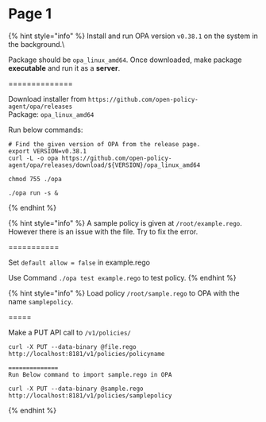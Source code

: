 # Page 1

{% hint style="info" %}
Install and run OPA version `v0.38.1` on the system in the background.\


Package should be `opa_linux_amd64`. Once downloaded, make package **executable** and run it as a **server**.

\==============



Download installer from `https://github.com/open-policy-agent/opa/releases`\
Package: `opa_linux_amd64`

Run below commands:

```
# Find the given version of OPA from the release page.
export VERSION=v0.38.1
curl -L -o opa https://github.com/open-policy-agent/opa/releases/download/${VERSION}/opa_linux_amd64

chmod 755 ./opa

./opa run -s &
```
{% endhint %}



{% hint style="info" %}
A sample policy is given at `/root/example.rego`. However there is an issue with the file. Try to fix the error.

\===========

Set `default allow = false` in example.rego

Use Command `./opa test example.rego` to test policy.
{% endhint %}



{% hint style="info" %}
Load policy `/root/sample.rego` to OPA with the name `samplepolicy`.

\=====



Make a PUT API call to `/v1/policies/`

```
curl -X PUT --data-binary @file.rego http://localhost:8181/v1/policies/policyname

==============
Run Below command to import sample.rego in OPA

curl -X PUT --data-binary @sample.rego http://localhost:8181/v1/policies/samplepolicy
```
{% endhint %}
